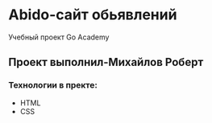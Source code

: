 # Abido-сайт обьявлений
Учебный проект Go Academy

## Проект выполнил-Михайлов Роберт

### Технологии в пректе:
- HTML
- CSS
